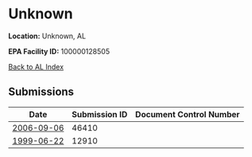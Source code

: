 # Unknown

**Location:** Unknown, AL

**EPA Facility ID:** 100000128505

[Back to AL Index](../../index.md)

## Submissions

| Date | Submission ID | Document Control Number |
|------|--------------|-------------------------|
| [2006-09-06](submissions/46410.md) | 46410 |  |
| [1999-06-22](submissions/12910.md) | 12910 |  |
